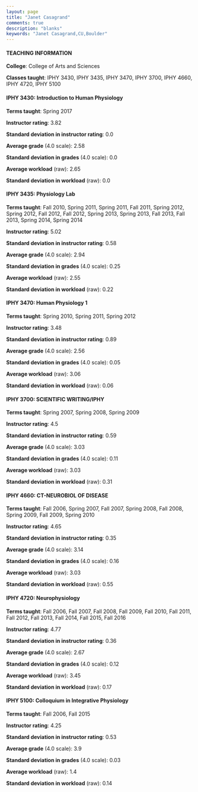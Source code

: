 ```yaml
---
layout: page
title: "Janet Casagrand" 
comments: true
description: "blanks"
keywords: "Janet Casagrand,CU,Boulder"
---
```

<head>
<script src="https://ajax.googleapis.com/ajax/libs/jquery/2.1.3/jquery.min.js"></script>
<script src="https://dl.dropboxusercontent.com/s/pc42nxpaw1ea4o9/highcharts.js?dl=0"></script>
<!-- <script src="../assets/js/highcharts.js"></script> -->
<style type="text/css">@font-face {
	font-family: "Bebas Neue";
	src: url(https://www.filehosting.org/file/details/544349/BebasNeue Regular.otf) format("opentype");
	}
	h1.Bebas { 
		font-family: "Bebas Neue", Verdana, Tahoma;
	}
</style>
</head>
	   
#### TEACHING INFORMATION

**College**: College of Arts and Sciences

**Classes taught**: IPHY 3430, IPHY 3435, IPHY 3470, IPHY 3700, IPHY 4660, IPHY 4720, IPHY 5100

#### IPHY 3430: Introduction to Human Physiology

**Terms taught**: Spring 2017

**Instructor rating**: 3.82

**Standard deviation in instructor rating**: 0.0

**Average grade** (4.0 scale): 2.58

**Standard deviation in grades** (4.0 scale): 0.0

**Average workload** (raw): 2.65

**Standard deviation in workload** (raw): 0.0

#### IPHY 3435: Physiology Lab

**Terms taught**: Fall 2010, Spring 2011, Spring 2011, Fall 2011, Spring 2012, Spring 2012, Fall 2012, Fall 2012, Spring 2013, Spring 2013, Fall 2013, Fall 2013, Spring 2014, Spring 2014

**Instructor rating**: 5.02

**Standard deviation in instructor rating**: 0.58

**Average grade** (4.0 scale): 2.94

**Standard deviation in grades** (4.0 scale): 0.25

**Average workload** (raw): 2.55

**Standard deviation in workload** (raw): 0.22

#### IPHY 3470: Human Physiology 1

**Terms taught**: Spring 2010, Spring 2011, Spring 2012

**Instructor rating**: 3.48

**Standard deviation in instructor rating**: 0.89

**Average grade** (4.0 scale): 2.56

**Standard deviation in grades** (4.0 scale): 0.05

**Average workload** (raw): 3.06

**Standard deviation in workload** (raw): 0.06

#### IPHY 3700: SCIENTIFIC WRITING/IPHY

**Terms taught**: Spring 2007, Spring 2008, Spring 2009

**Instructor rating**: 4.5

**Standard deviation in instructor rating**: 0.59

**Average grade** (4.0 scale): 3.03

**Standard deviation in grades** (4.0 scale): 0.11

**Average workload** (raw): 3.03

**Standard deviation in workload** (raw): 0.31

#### IPHY 4660: CT-NEUROBIOL OF DISEASE

**Terms taught**: Fall 2006, Spring 2007, Fall 2007, Spring 2008, Fall 2008, Spring 2009, Fall 2009, Spring 2010

**Instructor rating**: 4.65

**Standard deviation in instructor rating**: 0.35

**Average grade** (4.0 scale): 3.14

**Standard deviation in grades** (4.0 scale): 0.16

**Average workload** (raw): 3.03

**Standard deviation in workload** (raw): 0.55

#### IPHY 4720: Neurophysiology

**Terms taught**: Fall 2006, Fall 2007, Fall 2008, Fall 2009, Fall 2010, Fall 2011, Fall 2012, Fall 2013, Fall 2014, Fall 2015, Fall 2016

**Instructor rating**: 4.77

**Standard deviation in instructor rating**: 0.36

**Average grade** (4.0 scale): 2.67

**Standard deviation in grades** (4.0 scale): 0.12

**Average workload** (raw): 3.45

**Standard deviation in workload** (raw): 0.17

#### IPHY 5100: Colloquium in Integrative Physiology

**Terms taught**: Fall 2006, Fall 2015

**Instructor rating**: 4.25

**Standard deviation in instructor rating**: 0.53

**Average grade** (4.0 scale): 3.9

**Standard deviation in grades** (4.0 scale): 0.03

**Average workload** (raw): 1.4

**Standard deviation in workload** (raw): 0.14

